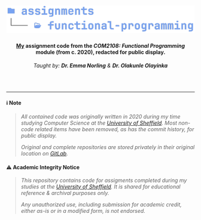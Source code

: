 <h1 align="center">
  <br>
<img src="https://github.com/robbowland/functional-programming/blob/main/.github/img/heading.png?raw=true" alt="functional-programming" width="800">
  <br>
</h1>

<h4 align="center"><a href="https://www.robbow.land" target="_blank">My</a> assignment code from the <i>COM2108: Functional Programming</i> module (from c. 2020), redacted for public display.</h4>
<p align="center"><i>Taught by: <strong>Dr. Emma Norling</strong> & <strong>Dr. Olakunle Olayinka</strong></i></p>

<br>
<br>
<hr>

#### ℹ️ Note
> *All contained code was originally written in 2020 during my time studying Computer Science at the [University of Sheffield](https://www.sheffield.ac.uk/).*
> *Most non-code related items have been removed, as has the commit history, for public display.*
>
> *Original and complete repositories are stored privately in their original location on [GitLab](https://gitlab.com/university-assignments/com3502-speech-process).*

#### ⚠️ Academic Integrity Notice
> *This repository contains code for assigments completed during my studies at the [University of Sheffield](https://www.sheffield.ac.uk/).*
> *It is shared for educational reference & archival purposes only.*
>
> *Any unauthorized use, including submission for academic credit, either as-is or in a modified form, is not endorsed.*

